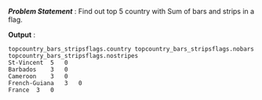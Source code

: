 ***Problem Statement*** : Find out top 5 country with Sum of bars and strips in a flag.

**Output** :
```
topcountry_bars_stripsflags.country	topcountry_bars_stripsflags.nobars	topcountry_bars_stripsflags.nostripes
St-Vincent	5	0
Barbados	3	0
Cameroon	3	0
French-Guiana	3	0
France	3	0
```
